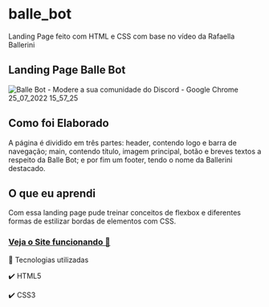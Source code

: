 # balle_bot
 Landing Page feito com HTML e CSS com base no vídeo da Rafaella Ballerini

 ## Landing Page Balle Bot
![Balle Bot - Modere a sua comunidade do Discord - Google Chrome 25_07_2022 15_57_25](https://user-images.githubusercontent.com/93893533/180853375-e56add24-a194-47b2-8c9d-1c6110b00aa6.png)

## Como foi Elaborado
A página é dividido em três partes: header, contendo logo e barra de navegação; main, contendo título, imagem principal, botão e  breves textos a respeito da Balle Bot; e por fim um footer, tendo o nome da Ballerini destacado.

## O que eu aprendi
Com essa landing page pude treinar conceitos de flexbox e diferentes formas de estilizar bordas de elementos com CSS.

 <h3><a href="https://johnpetros.github.io/balle_bot/">Veja o Site funcionando 👀</a></h3>

 🚀 Tecnologias utilizadas

✔️ HTML5

✔️ CSS3
